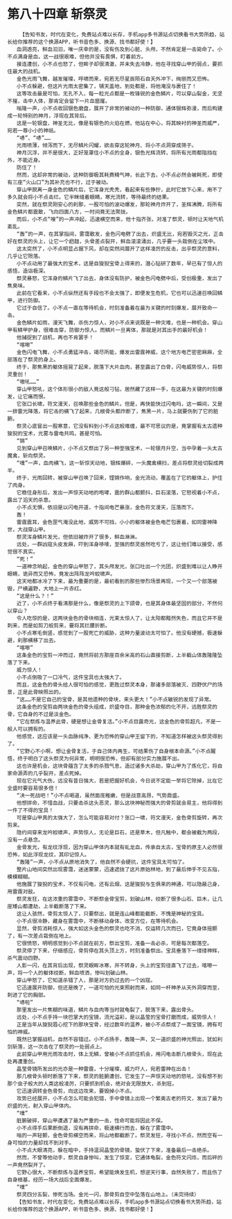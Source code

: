 # 第八十四章 斩祭灵
        【告知书友，时代在变化，免费站点难以长存，手机app多书源站点切换看书大势所趋，站长给你推荐的这个换源APP，听书音色多、换源、找书都好使！】
       血洞透亮，鲜血汩汩，唯一庆幸的是，没有伤及到心脏、头颅，不然肯定是一击毙命了。小不点满身是血，这一战很艰难，但他并没有畏惧，盯着前方。
       接连遭创，小不点也怒了，但眸子却很清澈，并未失去冷静，他在寻找穿山甲的弱点，要抓住最大的战机。
       金色光雨飞舞，越发璀璨，呼啸而来，宛若无尽星辰陨石自天外冲下，绚丽而又恐怖。
       小不点躲避，但这片光雨太密集了，铺天盖地，到处都是，将他淹没与裹住了！
       这等攻击最是可怕，无孔不入，每一粒光点都是一枚锋锐的金色鳞片，可以穿山裂金，无坚不摧，击中人体，那肯定会留下一片血窟窿。
       嗡隆一声，小不点收回银色磨盘，展开了非常的被动的一种防御，通体银辉弥漫，而后构建成一轮特别的神月，浮现在其背后。
       这是一轮银盘，神圣无比，像是有银色的火焰在燃，他站在中心，将其映衬的神圣而威严，宛若一尊小小的神祇。
       “哧”、“哧”……
       光雨喷薄，倾泻而下，无尽鳞片闪耀，欲击穿这轮神月、将小不点洞穿成筛子。
       神月沉浮，并不是很大，正好笼罩住小不点的全身，银色光辉流转，将所有光雨都阻挡在外，不能近身。
       防住了！
       然而，这却非常的被动，这种防御极其耗费精气神，长此下去，小不点必然会被耗死，即使有三座“火山口”为其补充也不行，过于被动。
       穿山甲脱离一身金色的鳞片后，它浑身光秃秃，看起来有些狰狞，此时它放下心来，用不了多久就会将小不点击烂。它半眯缝着眼睛，寒光流转，等待最终的结果。
       突然，就在祭灵刚安心的刹那，一股可怕的波动爆发，那轮神月炸开了，圣辉沸腾，将所有金色鳞片都震散，飞向四面八方，一时间竟无法聚拢。
       而后，小不点“嗖”的一声冲起，迅速横空而来，他十指齐张，对准了祭灵，顿时让天地气机紊乱。
       “轰”的一声，在其掌指间，雾霭散发，金色闪电劈了出去，炽盛无比，宛若毁灭之光，正击好在祭灵的头上，让它一个趔趄，头骨差点裂开，鲜血滚滚涌出，几乎要一头栽倒在尘埃中。
       这太突然了，小不点明显占据下风，却在突然间展开了这样凌厉的反击，出乎祭灵的意料，几乎让它殒落。
       小不点动用了最强大的宝术，这是自狻猊宝骨上得来的，潜心钻研了数年，早已有了惊人的感悟，造诣极深。
       祭灵暴怒，它浑身的鳞片飞了出去，身体没有防护，被金色闪电劈中后，受创极重，发出了焦臭味。
       此前在它看来，小不点纵然还有手段也不会太强了，即便发生危机，它也可以迅速召唤回鳞甲，进行防御。
       它过于自信了。小不点一直在等待机会，时刻准备着在最为关键的时刻爆发，展开致命一击。
       金色鳞片如雨，漫天飞舞，杀伤力惊人，对小不点来说既是一种灾难，也是一种机会。穿山甲有鳞甲护身，很难击穿，防御力惊人。而鳞片一旦离体，那就是对其出手的最好机会！
       他捕捉到了战机，再也不肯罢手！
       “喀嚓”
       金色闪电飞舞，小不点勇猛冲击，竭尽所能，爆发出雷霆神威，这个地方电芒密密麻麻，全部落在了祭灵的身上。
       终于，那焦黑的躯体摇晃了起来，脱落下大片血肉，甚至露出了白骨，闪电威势惊人，将祭灵重创！
       “嗷吼……”
       穿山甲怒吼，这个体形很小的敌人竟这般刁钻，居然藏了这样一手，在这最为关键的时刻爆发，让它痛而恨。
       它张口长啸，符文漫天，召唤那些金色的鳞片。但是，再快能快过闪电吗，这一瞬间，又是一排雷光降落，将它击的横飞了起来，几根骨头都炸断了，焦黑一片，马上就要伤到了它的脏腑。
       祭灵心底冒出一股寒意，它没有料到小不点这般难缠，最不可思议的是，竟掌握有太古遗种狻猊的宝术，光雾与雷电共鸣，甚是可怕。
       “锵”
       见到穿山甲召唤鳞片，小不点又祭出了另一种至强宝术，一轮银月升空，当中孕着一头太古魔禽，斩向祭灵。
       “噗”一声，血肉横飞，这一斩惊天动地，银辉爆碎，一头魔禽横扫，差点将祭灵给切裂成两半。
       终于，光雨回转，被穿山甲召唤了回来，铿锵作响，金光流动，覆盖在了它的躯体上，护住了肉身。
       它稳住身形后，发出一声惊天动地的咆哮，震的群山都颤抖，巨石滚落，它怒视着小不点，露出了滔天的杀意。
       小不点无惧，依旧是以闪电开道，十指间电芒暴涨，金色符文漫天，压落而下。
       轰！
       雷霆震耳，金色罡气淹没此地，威势不可挡，小小的躯体被金色电芒包裹着，如同雷神降世，大战穿山甲。
       祭灵浑身鳞片发光，但依旧被炸开了很多，鲜血淋淋。
       远处，一群凶寇头皮发麻，吓到浑身哆嗦，至强的祭灵居然吃亏了，这让他们难以接受，感觉很不真实。
       “死！”
       一道神念响起，金色的穿山甲怒了，其头颅发光，张口吐出一个光团，炽盛到难以让人睁开眼睛，诡异而又恐怖，竟发出阵阵龙吟蛟啸声。
       这天地都冰冷了下来，最为重要的是，最初看到的那些惨烈场景再现，一个又一个部落被毁，尸横遍野，大地上一片赤红。
       “这是什么？！”
       近了，小不点终于看清那是什么，像是祭灵的上下颌骨，也是其身体最坚固的部分，不然何以穿山？
       令人吃惊的是，这两块金色的骨块相连，光束太惊人了，让太阳都黯然失色，而且它并不是刺来，而是如剪刀般剪来，要将其拦腰折断。
       小不点寒毛倒竖，感觉到了一股死亡的威胁，这种力量波动太可怕了。他没有硬撼，极速躲避，刹那横移了出去。
       “喀嚓”
       这条金色的宝剪一冲而过，竟然将前方那座百余米高的石山直接剪断，上半截山体轰隆隆坠落了下来。
       威力惊人！
       小不点倒吸了一口冷气，这件宝具也太强大了。
       而且，这金色的骨头给人很可怕的感觉，更胜过祭灵本身，那诸多部落被灭、四野伏尸的场景，正是此骨映照出的。
       “这……不是它自己的宝骨，是其他遗种的骨块，来头更大！”小不点敏锐的发现了异常。
       这条金色的宝剪由两块金色的骨头组成，炽盛夺目，那种金色浓郁的化不开，远胜祭灵的骨，它自身的不过是淡金色。
       “它在祭炼与温养此骨，硬是想让金骨复活。”小不点目露奇光，这金色的骨剪超凡，不是一般人可以拥有的。
       他感觉，这应该是一头血脉纯净、更为恐怖的穿山甲王留下的，不知道怎样被这头祭灵得到了。
       “它野心不小啊，想让金骨复活，于自己体内再生，可结果伤了自身根本命源。”小不点醒悟，终于明白了这头祭灵为何异常，明明很恐怖，但却有部分实力施展不出。
       这也许是机会，这块骨蕴含了太多的杀戮气息，造过诸多大杀劫，穿山甲为了炼化它，将自家命源弄的几乎裂开，差点死掉。
       现在它元气大伤，远没有昔日强大，若是把握好机会，今日说不定能一举将它除掉，比在它全盛时要容易很多倍！
       “决一死战吧！”小不点喝道，虽然面庞稚嫩，但是战意高昂，气势鼎盛。
       他想拼命，不惜血战，只要击杀这头恶灵，那么这块神秘而强大的骨剪就会易主，他将得到一件了不得的宝具！
       可是穿山甲真的太强大了，怎么可能容易对付？张口一啸，符文漫天，金色骨剪旋转，再次剪来。
       隐约间穿来龙吟蛟啸声，声势惊人，无论是巨石，还是草木，但凡触中，都会被截为两段，没有一点悬念。
       金骨发光，有龙纹浮现，因为穿山甲体内本就有虬龙血，传承自太古，宝骨的原主人必然很恐怖，如此浮现龙纹，其印记惊人。
       “轰隆”一声，小不点从原地消失了，他自然不会硬抗，这件宝具太可怕了。
       整片山地间突然出现雾霭，迷迷蒙蒙，迅速遮拢了这片原始林地，到了最后伸手不见五指，模模糊糊。
       他施展了狻猊的宝术，不仅有闪电，还有云烟，这是狻猊与生俱来的神通，可以隐蔽己身，用雷霆对敌。
       祭灵发狂，在这浓重的雾霭中，不断祭金骨宝剪，划破山林，绞断了很多山石、巨木，让几座矮山都遭劫，上半截断落了下来。
       这让人骇然，骨剪太惊人了，只要祭出，就是连山峰都能截断，不愧是神秘的宝具。
       小不点很冷静，藏身在雾霭中，不断移动身体，改变方位，在等待机会。
       显然，骨剪消耗惊人，强大如这头金色的祭灵也吃不消，仅运转几次而已，它竟身体摇颤了，有一次差点栽倒在地上。
       它很愤怒，明明感觉到小不点就在前方，祭出宝剪，准备一击必杀，可是每次都落空。
       祭灵停了下来，仔细感应，骨剪停在其头顶上方，时刻准备祭出。宝具垂落下一缕缕神辉，杀气震动四野。
       人影一闪，在其背后出现，祭灵眼眸冰寒，并不转身，头上的宝剪径直飞了过去，喀嚓一声，将一个人的躯体绞断，鲜血喷洒，惨叫划破山林。
       穿山甲怒了，它知道杀错了人，那是对方扔过去的一个凶寇。
       它迅速展开防御，但还是晚了，一道可怕的光束照射而来，如同一杆神矛从天外洞穿而至，刺进了它的胸部。
       “哧啦”
       那里发出一片焦糊的味道，鳞片与血肉等当时就龟裂了，脱落下来，露出骨头。
       远处，小不点手持一块巴掌大的宝镜，流光溢彩，是以晶莹的宝骨打磨而成，威势惊人！
       正是当年从狻猊眉心挖下的那块宝骨，经过数年的温养，被小不点祭成了一面宝镜，拥有可怕的神威。
       既然已掌握战机，自然不容错过。小不点扬手，轰隆一声，又一道炽盛的神光照出，犹如利剑斩落，这一次击在了祭灵的一处弱点上。
       此前穿山甲用光雨攻击时，体上无鳞，曾被小不点抓住机会，用闪电击断几根骨头，现在此处再遭重创。
       晶莹骨镜所发出的光亦是一种雷霆，十分璀璨，威力吓人，宛若雷神在出击！
       那几根骨头顿时断落了下来，祭灵的脏腑遭创，它发生了一声惊天动地的怒吼，没有想不到那个虫子般大的人类这般凌厉，只要抓到机会，绝对会无限放大，杀到狂。
       它迅速调转金色骨剪，向这边攻来，要毁掉小不点。
       攻势已经展开，小不点怎么可能会犯错，手中骨镜上出现一个繁奥古老的符文，发出了最为炽盛的光，射入穿山甲体内。
       “噗”
       脏腑破碎，穿山甲遭遇了最为严重的一击，性命可能将因此不保。
       小不点得手后果断倒退，没有再拼命，极速横行而去，躲在了雾霭中。
       嗡的一声轻颤，金色骨剪横空而来，将山地都截断了。祭灵发狂，寻找小不点，然而空有一身可怕的力量却找不到对手。
       小不点大眼清亮，躲在暗中，手持温润晶莹的骨镜，蛰伏了下来，准备最后一击绝杀。
       然而，不曾等他动手，祭灵自身惨叫，发生了惊变，它通体龟裂，金色符文闪烁，而后砰的一声竟然裂开了。
       它野心很大，不断祭炼与温养宝剪，希望能焕发生机，想逆天行事，自然失败了，而且伤了自身根基，经历一场大战后全面爆发。
       “噗”
       祭灵四分五裂，惨死当场。金光一闪，那骨剪自空中坠落在山地上。（未完待续）
       【告知书友，时代在变化，免费站点难以长存，手机app多书源站点切换看书大势所趋，站长给你推荐的这个换源APP，听书音色多、换源、找书都好使！】